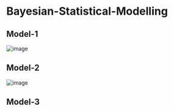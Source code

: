 # Bayesian-Statistical-Modelling
## Model-1
![image](https://user-images.githubusercontent.com/47551095/123717362-973b8b80-d874-11eb-8430-5f2197b7ab3c.png)
## Model-2
![image](https://user-images.githubusercontent.com/47551095/123717503-e681bc00-d874-11eb-8a7c-8d1e8c052cd2.png)
## Model-3
